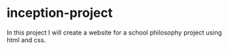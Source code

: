 # inception-project

In this project I will create a website for a school philosophy project using html and css.

[Live Demo]: (https://barcag07.github.io/inception-project/)